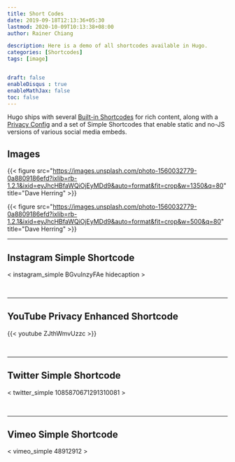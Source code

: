```yaml
---
title: Short Codes
date: 2019-09-18T12:13:36+05:30
lastmod: 2020-10-09T10:13:38+08:00
author: Rainer Chiang

description: Here is a demo of all shortcodes available in Hugo.
categories: [Shortcodes]
tags: [image]


draft: false
enableDisqus : true
enableMathJax: false
toc: false
---
```


Hugo ships with several [Built-in Shortcodes](https://gohugo.io/content-management/shortcodes/#use-hugo-s-built-in-shortcodes) for rich content, along with a [Privacy Config](https://gohugo.io/about/hugo-and-gdpr/) and a set of Simple Shortcodes that enable static and no-JS versions of various social media embeds.

## Images

{{< figure src="https://images.unsplash.com/photo-1560032779-0a8809186efd?ixlib=rb-1.2.1&ixid=eyJhcHBfaWQiOjEyMDd9&auto=format&fit=crop&w=1350&q=80" title="Dave Herring" >}}

{{< figure src="https://images.unsplash.com/photo-1560032779-0a8809186efd?ixlib=rb-1.2.1&ixid=eyJhcHBfaWQiOjEyMDd9&auto=format&fit=crop&w=500&q=80" title="Dave Herring" >}}

---

## Instagram Simple Shortcode

< instagram_simple BGvuInzyFAe hidecaption >

<br>

---

## YouTube Privacy Enhanced Shortcode

{{< youtube ZJthWmvUzzc >}}

<br>

---

## Twitter Simple Shortcode

< twitter_simple 1085870671291310081 >

<br>

---

## Vimeo Simple Shortcode

< vimeo_simple 48912912 >
